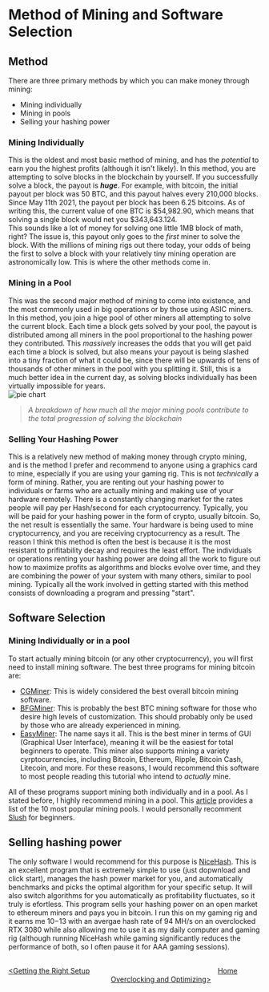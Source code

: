 # Method of Mining and Software Selection
## Method
There are three primary methods by which you can make money through mining:
+ Mining individually
+ Mining in pools
+ Selling your hashing power
### Mining Individually
This is the oldest and most basic method of mining, and has the _potential_ to earn you the highest profits (although it isn't likely).  In this method, you are attempting to solve blocks in the blockchain by yourself.  If you successfully solve a block, the payout is _**huge**_.  For example, with bitcoin, the initial payout per block was 50 BTC, and this payout halves every 210,000 blocks.  Since May 11th 2021, the payout per block has been 6.25 bitcoins.  As of writing this, the current value of one BTC is $54,982.90, which means that solving a single block would net you $343,643.124.  
This sounds like a lot of money for solving one little 1MB block of math, right?  The issue is, this payout only goes to the _first_ miner to solve the block.  With the millions of mining rigs out there today, your odds of being the first to solve a block with your relatively tiny mining operation are astronomically low.  This is where the other methods come in.  
### Mining in a Pool
This was the second major method of mining to come into existence, and the most commonly used in big operations or by those using ASIC miners.  In this method, you join a hige pool of other miners all attempting to solve the current block.  Each time a block gets solved by your pool, the payout is distributed among all miners in the pool proportional to the hashing power they contributed.  This _massively_ increases the odds that you will get paid each time a block is solved, but also means your payout is being slashed into a tiny fraction of what it could be, since there will be upwards of tens of thousands of other miners in the pool with you splitting it.  Still, this is a much better idea in the current day, as solving blocks individually has been virtually impossible for years.  
![pie chart](https://en.bitcoinwiki.org/upload/en/images/f/f2/Poools.png)
>_A breakdown of how much all the major mining pools contribute to the total progression of solving the blockchain_
### Selling Your Hashing Power
This is a relatively new method of making money through crypto mining, and is the method I prefer and recommend to anyone using a graphics card to mine, especially if you are using your gaming rig.  This is not _technically_ a form of mining.  Rather, you are renting out your hashing power to individuals or farms who are actually mining and making use of your hardware remotely.  There is a constantly changing market for the rates people will pay per Hash/second for each cryptocurrency.  Typically, you will be paid for your hashing power in the form of crypto, usually bitcoin.  So, the net result is essentially the same.  Your hardware is being used to mine cryptocurrency, and you are receiving cryptocurrency as a result.  The reason I think this method is often the best is because it is the most resistant to prifitability decay and requires the least effort.  The individuals or operations renting your hashing power are doing all the work to figure out how to maximize profits as algorithms and blocks evolve over time, and they are combining the power of your system with many others, similar to pool mining.  Typically all the work involved in getting started with this method consists of downloading a program and pressing "start".
## Software Selection
### Mining Individually or in a pool
To start actually mining bitcoin (or any other cryptocurrency), you will first need to install mining software.  The best three programs for mining bitcoin are:
+ [CGMiner](https://github.com/ckolivas/cgminer): This is widely considered the best overall bitcoin mining software.
+ [BFGMiner](https://www.thebalance.com/best-bitcoin-mining-software-4171623): This is probably the best BTC mining software for those who desire high levels of customization.  This should probably only be used by those who are already experienced in mining.
+ [EasyMiner](https://www.easyminer.net/):  The name says it all.  This is the best miner in terms of GUI (Graphical User Interface), meaning it will be the easiest for total beginners to operate.  This miner also supports mining a variety cyrptocurrencies, including Bitcoin, Ethereum, Ripple, Bitcoin Cash, Litecoin, and more.  For these reasons, I would recommend this software to most people reading this tutorial who intend to _actually_ mine.  

All of these programs support mining both individually and in a pool.  As I stated before, I highly recommend mining in a pool.  This [article](https://www.buybitcoinworldwide.com/mining/pools/) provides a list of the 10 most popular mining pools.  I would personally recomment [Slush](https://slushpool.com/home/) for beginners.
## Selling hashing power
The only software I would recommend for this purpose is [NiceHash](https://www.nicehash.com/my/dashboard).  This is an excellent program that is extremely simple to use (just dopwnload and click start), manages the hash power market for you, and automatically benchmarks and picks the optimal algorithm for your specific setup.  It will also switch algorithms for you automatically as profitability fluctuates, so it truly is efortless.  This program sells your hashing power on an open market to ethereum miners and pays you in bitcoin.  I run this on my gaming rig and it earns me $10-$13 with an avergae hash rate of 94 MH/s on an overclocked RTX 3080 while also allowing me to use it as my daily computer and gaming rig (although running NiceHash while gaming significantly reduces the performance of both, so I often pause it for AAA gaming sessions).  
&nbsp;  

[<Getting the Right Setup](https://github.com/pgkraus/How-to-Mine-Crypto/blob/main/Getting%20the%20Right%20Setup.md) &nbsp; &nbsp; &nbsp; &nbsp; &nbsp; &nbsp; &nbsp; &nbsp; &nbsp; &nbsp; &nbsp; &nbsp; &nbsp; &nbsp; &nbsp; &nbsp; &nbsp; &nbsp; &nbsp; &nbsp; &nbsp; &nbsp; &nbsp; &nbsp; &nbsp; &nbsp; &nbsp; &nbsp; &nbsp; &nbsp; &nbsp; &nbsp; [Home](https://github.com/pgkraus/How-to-Mine-Crypto/blob/main/README.md) &nbsp; &nbsp; &nbsp; &nbsp; &nbsp; &nbsp; &nbsp; &nbsp; &nbsp; &nbsp; &nbsp; &nbsp; &nbsp; &nbsp; &nbsp; &nbsp; &nbsp; &nbsp; &nbsp; &nbsp; &nbsp; &nbsp; &nbsp; &nbsp; &nbsp; &nbsp; &nbsp; &nbsp; &nbsp; &nbsp; &nbsp; [Overclocking and Optimizing>](https://github.com/pgkraus/How-to-Mine-Crypto/blob/main/Overclocking%20and%20Optimizing.md)
